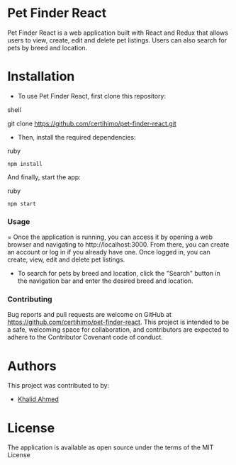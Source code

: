 # Pet Finder React
Pet Finder React is a web application built with React and Redux that allows users to view, create, edit and delete pet listings. Users can also search for pets by breed and location.

# Installation
- To use Pet Finder React, first clone this repository:

shell

 git clone https://github.com/certihimo/pet-finder-react.git

- Then, install the required dependencies:

ruby

    npm install
And finally, start the app:

ruby

    npm start
### Usage
= Once the application is running, you can access it by opening a web browser and navigating to http://localhost:3000. From there, you can create an account or log in if you already have one. Once logged in, you can create, view, edit and delete pet listings.

- To search for pets by breed and location, click the "Search" button in the navigation bar and enter the desired breed and location.

### Contributing
Bug reports and pull requests are welcome on GitHub at https://github.com/certihimo/pet-finder-react. This project is intended to be a safe, welcoming space for collaboration, and contributors are expected to adhere to the Contributor Covenant code of conduct.

# Authors
This project was contributed to by:
- [Khalid Ahmed](https://github.com/certihmo)

# License
The application is available as open source under the terms of the MIT License